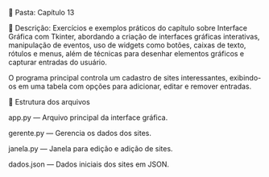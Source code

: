 📁 Pasta: Capítulo 13

📌 Descrição:
Exercícios e exemplos práticos do capítulo sobre Interface Gráfica com Tkinter, abordando a criação de interfaces gráficas interativas, manipulação de eventos, uso de widgets como botões, caixas de texto, rótulos e menus, além de técnicas para desenhar elementos gráficos e capturar entradas do usuário.

O programa principal controla um cadastro de sites interessantes, exibindo-os em uma tabela com opções para adicionar, editar e remover entradas.

📂 Estrutura dos arquivos

app.py — Arquivo principal da interface gráfica.

gerente.py — Gerencia os dados dos sites.

janela.py — Janela para edição e adição de sites.

dados.json — Dados iniciais dos sites em JSON.
